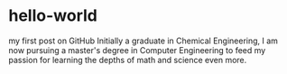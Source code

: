 # hello-world
my first post on GitHub
Initially a graduate in Chemical Engineering, I am now pursuing a master's degree in Computer Engineering to feed my passion for learning the depths of math and science even more. 
